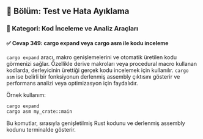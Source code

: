 ## 📘 Bölüm: Test ve Hata Ayıklama
### 🔹 Kategori: Kod İnceleme ve Analiz Araçları
#### ✅ Cevap 349: cargo expand veya cargo asm ile kodu inceleme

`cargo expand` aracı, makro genişlemelerini ve otomatik üretilen kodu görmenizi sağlar. Özellikle derive makroları veya procedural macro kullanan kodlarda, derleyicinin ürettiği gerçek kodu incelemek için kullanılır. `cargo asm` ise belirli bir fonksiyonun derlenmiş assembly çıktısını gösterir ve performans analizi veya optimizasyon için faydalıdır.

Örnek kullanım:

```sh
cargo expand
cargo asm my_crate::main
```

Bu komutlar, sırasıyla genişletilmiş Rust kodunu ve derlenmiş assembly kodunu terminalde gösterir.
